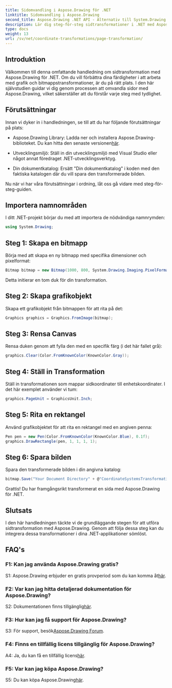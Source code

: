 ```yaml
---
title: Sidomvandling i Aspose.Drawing för .NET
linktitle: Sidomvandling i Aspose.Drawing
second_title: Aspose.Drawing .NET API - Alternativ till System.Drawing.Common
description: Lär dig steg-för-steg sidtransformationer i .NET med Aspose.Drawing. Förbättra dina grafikkunskaper med denna omfattande handledning.
type: docs
weight: 13
url: /sv/net/coordinate-transformations/page-transformation/
---
```

## Introduktion

Välkommen till denna omfattande handledning om sidtransformation med Aspose.Drawing för .NET. Om du vill förbättra dina färdigheter i att arbeta med grafik och bitmappstransformationer, är du på rätt plats. I den här självstudien guidar vi dig genom processen att omvandla sidor med Aspose.Drawing, vilket säkerställer att du förstår varje steg med tydlighet.

## Förutsättningar

Innan vi dyker in i handledningen, se till att du har följande förutsättningar på plats:

-  Aspose.Drawing Library: Ladda ner och installera Aspose.Drawing-biblioteket. Du kan hitta den senaste versionen[här](https://releases.aspose.com/drawing/net/).

- Utvecklingsmiljö: Ställ in din utvecklingsmiljö med Visual Studio eller något annat föredraget .NET-utvecklingsverktyg.

- Din dokumentkatalog: Ersätt "Din dokumentkatalog" i koden med den faktiska katalogen där du vill spara den transformerade bilden.

Nu när vi har våra förutsättningar i ordning, låt oss gå vidare med steg-för-steg-guiden.

## Importera namnområden

I ditt .NET-projekt börjar du med att importera de nödvändiga namnrymden:

```csharp
using System.Drawing;
```

## Steg 1: Skapa en bitmapp

Börja med att skapa en ny bitmapp med specifika dimensioner och pixelformat:

```csharp
Bitmap bitmap = new Bitmap(1000, 800, System.Drawing.Imaging.PixelFormat.Format32bppPArgb);
```

Detta initierar en tom duk för din transformation.

## Steg 2: Skapa grafikobjekt

Skapa ett grafikobjekt från bitmappen för att rita på det:

```csharp
Graphics graphics = Graphics.FromImage(bitmap);
```

## Steg 3: Rensa Canvas

Rensa duken genom att fylla den med en specifik färg (i det här fallet grå):

```csharp
graphics.Clear(Color.FromKnownColor(KnownColor.Gray));
```

## Steg 4: Ställ in Transformation

Ställ in transformationen som mappar sidkoordinater till enhetskoordinater. I det här exemplet använder vi tum:

```csharp
graphics.PageUnit = GraphicsUnit.Inch;
```

## Steg 5: Rita en rektangel

Använd grafikobjektet för att rita en rektangel med en angiven penna:

```csharp
Pen pen = new Pen(Color.FromKnownColor(KnownColor.Blue), 0.1f);
graphics.DrawRectangle(pen, 1, 1, 1, 1);
```

## Steg 6: Spara bilden

Spara den transformerade bilden i din angivna katalog:

```csharp
bitmap.Save("Your Document Directory" + @"CoordinateSystemsTransformations\PageTransformation_out.png");
```

Grattis! Du har framgångsrikt transformerat en sida med Aspose.Drawing för .NET.

## Slutsats

I den här handledningen täckte vi de grundläggande stegen för att utföra sidtransformation med Aspose.Drawing. Genom att följa dessa steg kan du integrera dessa transformationer i dina .NET-applikationer sömlöst.

## FAQ's

### F1: Kan jag använda Aspose.Drawing gratis?

 S1: Aspose.Drawing erbjuder en gratis provperiod som du kan komma åt[här](https://releases.aspose.com/).

### F2: Var kan jag hitta detaljerad dokumentation för Aspose.Drawing?

 S2: Dokumentationen finns tillgänglig[här](https://reference.aspose.com/drawing/net/).

### F3: Hur kan jag få support för Aspose.Drawing?

 S3: För support, besök[Aspose.Drawing Forum](https://forum.aspose.com/c/diagram/17).

### F4: Finns en tillfällig licens tillgänglig för Aspose.Drawing?

 A4: Ja, du kan få en tillfällig licens[här](https://purchase.aspose.com/temporary-license/).

### F5: Var kan jag köpa Aspose.Drawing?

 S5: Du kan köpa Aspose.Drawing[här](https://purchase.aspose.com/buy).